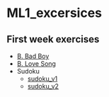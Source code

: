 # ML1_excersices

## First week exercises
* [B. Bad Boy](https://github.com/MapsaBootCamp/ML1_excercise/blob/w1-somayeh/somayeh_bad_boy.py)
* [B. Love Song](https://github.com/MapsaBootCamp/ML1_excercise/blob/w1-somayeh/somayeh_love_song.py)
* Sudoku
  * [sudoku_v1](https://github.com/MapsaBootCamp/ML1_excercise/blob/w1-somayeh/somayeh_sudoku_v1.py)
  * [sudoku_v2](https://github.com/MapsaBootCamp/ML1_excercise/blob/w1-somayeh/somayeh_sudoku_v2.py)

